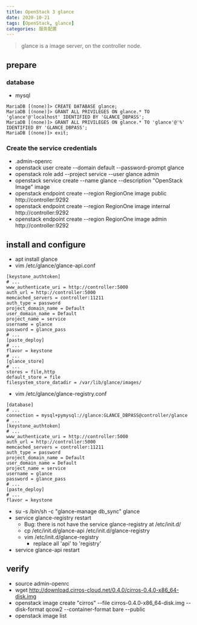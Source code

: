 ```yaml
---
title: OpenStack 3 glance
date: 2020-10-21
tags: [OpenStack, glance]
categories: 服务配置
---
```


> glance is a image server, on the controller node.

## prepare
### database
- mysql
```shell
MariaDB [(none)]> CREATE DATABASE glance;
MariaDB [(none)]> GRANT ALL PRIVILEGES ON glance.* TO 'glance'@'localhost' IDENTIFIED BY 'GLANCE_DBPASS';
MariaDB [(none)]> GRANT ALL PRIVILEGES ON glance.* TO 'glance'@'%' IDENTIFIED BY 'GLANCE_DBPASS';
MariaDB [(none)]> exit;
```
### Create the service credentials
- .admin-openrc
- openstack user create --domain default --password-prompt glance
- openstack role add --project service --user glance admin
- openstack service create --name glance --description "OpenStack Image" image
- openstack endpoint create --region RegionOne image public http://controller:9292
- openstack endpoint create --region RegionOne image internal http://controller:9292
- openstack endpoint create --region RegionOne image admin http://controller:9292

## install and configure
- apt install glance
- vim /etc/glance/glance-api.conf
```shell
[keystone_authtoken]
# ...
www_authenticate_uri = http://controller:5000
auth_url = http://controller:5000
memcached_servers = controller:11211
auth_type = password
project_domain_name = Default
user_domain_name = Default
project_name = service
username = glance
password = glance_pass
# ...
[paste_deploy]
# ...
flavor = keystone
# ...
[glance_store]
# ...
stores = file,http
default_store = file
filesystem_store_datadir = /var/lib/glance/images/
```
- vim /etc/glance/glance-registry.conf
```shell
[database]
# ...
connection = mysql+pymysql://glance:GLANCE_DBPASS@controller/glance
# ...
[keystone_authtoken]
# ...
www_authenticate_uri = http://controller:5000
auth_url = http://controller:5000
memcached_servers = controller:11211
auth_type = password
project_domain_name = Default
user_domain_name = Default
project_name = service
username = glance
password = glance_pass
# ...
[paste_deploy]
# ...
flavor = keystone
```
- su -s /bin/sh -c "glance-manage db_sync" glance
- service glance-registry restart
    - Bug: there is not have the service glance-registry at /etc/init.d/
    - cp /etc/init.d/glance-api /etc/init.d/glance-registry
    - vim /etc/init.d/glance-registry
        - replace all 'api' to 'registry'
- service glance-api restart

## verify
- source admin-openrc
- wget http://download.cirros-cloud.net/0.4.0/cirros-0.4.0-x86_64-disk.img
- openstack image create "cirros" --file cirros-0.4.0-x86_64-disk.img --disk-format qcow2 --container-format bare --public
- openstack image list